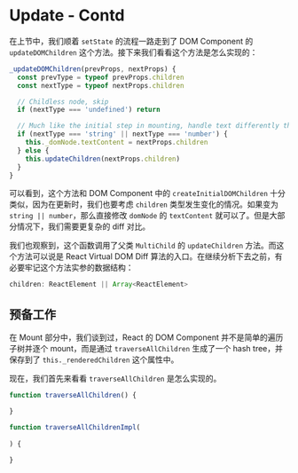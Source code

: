 # Update - Contd

在上节中，我们顺着 `setState` 的流程一路走到了 DOM Component 的 `updateDOMChildren` 这个方法。接下来我们看看这个方法是怎么实现的：

```js
_updateDOMChildren(prevProps, nextProps) {
  const prevType = typeof prevProps.children
  const nextType = typeof nextProps.children

  // Childless node, skip
  if (nextType === 'undefined') return

  // Much like the initial step in mounting, handle text differently than elements.
  if (nextType === 'string' || nextType === 'number') {
    this._domNode.textContent = nextProps.children
  } else {
    this.updateChildren(nextProps.children)
  }
}
```

可以看到，这个方法和 DOM Component 中的 `createInitialDOMChildren` 十分类似，因为在更新时，我们也要考虑 `children` 类型发生变化的情况。如果变为 `string || number`，那么直接修改 `domNode` 的 `textContent` 就可以了。但是大部分情况下，我们需要更复杂的 diff 对比。

我们也观察到，这个函数调用了父类 `MultiChild` 的 `updateChildren` 方法。而这个方法可以说是 React Virtual DOM Diff 算法的入口。在继续分析下去之前，有必要牢记这个方法实参的数据结构：

```js
children: ReactElement || Array<ReactElement>
```

## 预备工作

在 Mount 部分中，我们谈到过，React 的 DOM Component 并不是简单的遍历子树并逐个 mount，而是通过 `traverseAllChildren` 生成了一个 hash tree，并保存到了 `this._renderedChildren` 这个属性中。

现在，我们首先来看看 `traverseAllChildren` 是怎么实现的。

```js
function traverseAllChildren() {

}

function traverseAllChildrenImpl(
  
) {

}
```
